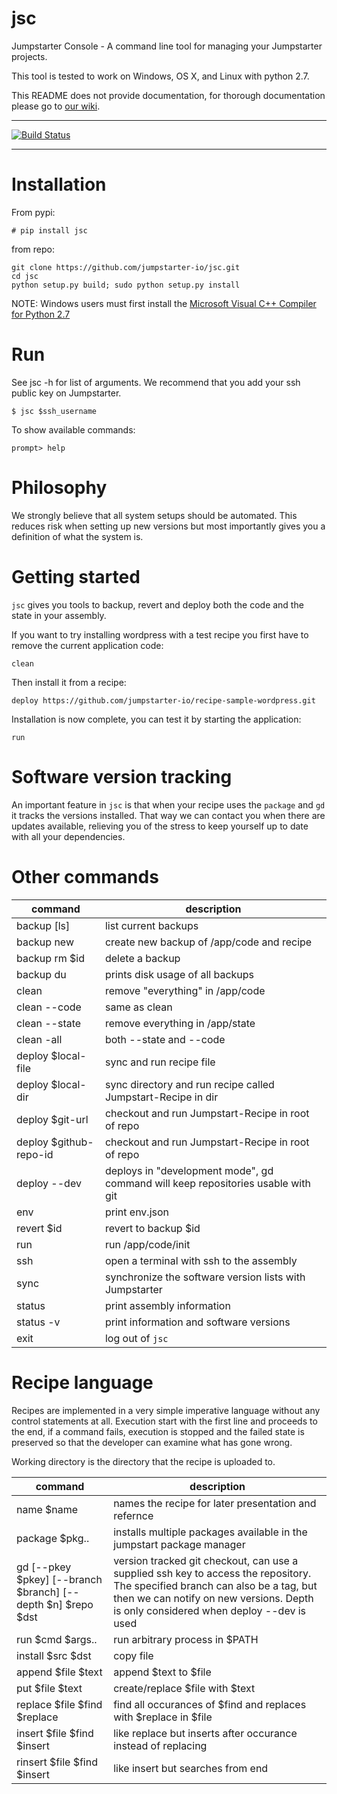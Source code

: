 # jsc

Jumpstarter Console - A command line tool for managing your Jumpstarter projects.

This tool is tested to work on Windows, OS X, and Linux with python 2.7.

This README does not provide documentation, for thorough documentation please go to [our wiki](https://github.com/jumpstarter-io/help/wiki).

----
[![Build Status](https://travis-ci.org/jumpstarter-io/jsc.svg?branch=master)](https://travis-ci.org/jumpstarter-io/jsc)

----

# Installation
From pypi:

    # pip install jsc

from repo:

    git clone https://github.com/jumpstarter-io/jsc.git
    cd jsc
    python setup.py build; sudo python setup.py install
    
NOTE: Windows users must first install the [Microsoft Visual C++ Compiler for Python 2.7](http://www.microsoft.com/en-us/download/details.aspx?id=44266)

# Run
See jsc -h for list of arguments.
We recommend that you add your ssh public key on Jumpstarter.
    
    $ jsc $ssh_username
    
To show available commands:

    prompt> help

# Philosophy
We strongly believe that all system setups should be automated. This reduces
risk when setting up new versions but most importantly gives you a definition of
what the system is.

# Getting started
`jsc` gives you tools to backup, revert and deploy both the code and the state in
your assembly.

If you want to try installing wordpress with a test recipe you first have to
remove the current application code:

    clean

Then install it from a recipe:

    deploy https://github.com/jumpstarter-io/recipe-sample-wordpress.git

Installation is now complete, you can test it by starting the application:

    run

# Software version tracking
An important feature in `jsc` is that when your recipe uses the `package` and
`gd` it tracks the versions installed. That way we can contact you when there
are updates available, relieving you of the stress to keep yourself up to date
with all your dependencies.


# Other commands

command | description
--------|------------
backup [ls] | list current backups
backup new | create new backup of /app/code and recipe
backup rm $id | delete a backup
backup du | prints disk usage of all backups
clean | remove "everything" in /app/code
clean --code | same as clean
clean --state | remove everything in /app/state
clean -all | both --state and --code
deploy $local-file | sync and run recipe file
deploy $local-dir | sync directory and run recipe called Jumpstart-Recipe in dir
deploy $git-url | checkout and run Jumpstart-Recipe in root of repo
deploy $github-repo-id | checkout and run Jumpstart-Recipe in root of repo
deploy --dev | deploys in "development mode", gd command will keep repositories usable with git
env | print env.json
revert $id | revert to backup $id
run | run /app/code/init
ssh | open a terminal with ssh to the assembly
sync | synchronize the software version lists with Jumpstarter
status | print assembly information
status -v | print information and software versions
exit | log out of `jsc`


# Recipe language
Recipes are implemented in a very simple imperative language without any control
statements at all. Execution start with the first line and proceeds to the end,
if a command fails, execution is stopped and the failed state is preserved so 
that the developer can examine what has gone wrong.

Working directory is the directory that the recipe is uploaded to.

command | description
--------|------------
name $name | names the recipe for later presentation and refernce
package $pkg.. | installs multiple packages available in the jumpstart package manager
gd [--pkey $pkey] [--branch $branch] [--depth $n] $repo $dst | version tracked git checkout, can use a supplied ssh key to access the repository. The specified branch can also be a tag, but then we can notify on new versions. Depth is only considered when deploy --dev is used
run $cmd $args.. | run arbitrary process in $PATH
install $src $dst | copy file 
append $file $text | append $text to $file
put $file $text | create/replace $file with $text
replace $file $find $replace | find all occurances of $find and replaces with $replace in $file
insert $file $find $insert | like replace but inserts after occurance instead of replacing
rinsert $file $find $insert | like insert but searches from end

